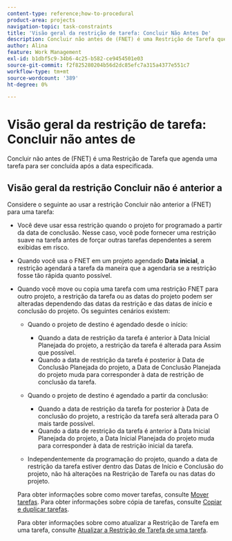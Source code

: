 ```yaml
---
content-type: reference;how-to-procedural
product-area: projects
navigation-topic: task-constraints
title: 'Visão geral da restrição de tarefa: Concluir Não Antes De'
description: Concluir não antes de (FNET) é uma Restrição de Tarefa que agenda uma tarefa para ser concluída após a data especificada.
author: Alina
feature: Work Management
exl-id: b1dbf5c9-34b6-4c25-b582-ce9454501e03
source-git-commit: f2f825280204b56d2dc85efc7a315a4377e551c7
workflow-type: tm+mt
source-wordcount: '389'
ht-degree: 0%

---
```


# Visão geral da restrição de tarefa: Concluir não antes de

Concluir não antes de (FNET) é uma Restrição de Tarefa que agenda uma tarefa para ser concluída após a data especificada.

## Visão geral da restrição Concluir não é anterior a

Considere o seguinte ao usar a restrição Concluir não anterior a (FNET) para uma tarefa:

* Você deve usar essa restrição quando o projeto for programado a partir da data de conclusão. Nesse caso, você pode fornecer uma restrição suave na tarefa antes de forçar outras tarefas dependentes a serem exibidas em risco.
* Quando você usa o FNET em um projeto agendado **Data inicial**, a restrição agendará a tarefa da maneira que a agendaria se a restrição fosse tão rápida quanto possível.
* Quando você move ou copia uma tarefa com uma restrição FNET para outro projeto, a restrição da tarefa ou as datas do projeto podem ser alteradas dependendo das datas da restrição e das datas de início e conclusão do projeto. Os seguintes cenários existem:

   * Quando o projeto de destino é agendado desde o início:

      * Quando a data de restrição da tarefa é anterior à Data Inicial Planejada do projeto, a restrição da tarefa é alterada para Assim que possível.
      * Quando a data de restrição da tarefa é posterior à Data de Conclusão Planejada do projeto, a Data de Conclusão Planejada do projeto muda para corresponder à data de restrição de conclusão da tarefa.
   * Quando o projeto de destino é agendado a partir da conclusão:

      * Quando a data de restrição da tarefa for posterior à Data de conclusão do projeto, a restrição da tarefa será alterada para O mais tarde possível.
      * Quando a data de restrição da tarefa é anterior à Data Inicial Planejada do projeto, a Data Inicial Planejada do projeto muda para corresponder à data de restrição inicial da tarefa.
   * Independentemente da programação do projeto, quando a data de restrição da tarefa estiver dentro das Datas de Início e Conclusão do projeto, não há alterações na Restrição de Tarefa ou nas datas do projeto.

   Para obter informações sobre como mover tarefas, consulte [Mover tarefas](../../../manage-work/tasks/manage-tasks/move-tasks.md). Para obter informações sobre cópia de tarefas, consulte [Copiar e duplicar tarefas](../../../manage-work/tasks/manage-tasks/copy-and-duplicate-tasks.md).

   Para obter informações sobre como atualizar a Restrição de Tarefa em uma tarefa, consulte [Atualizar a Restrição de Tarefa de uma tarefa](../../../manage-work/tasks/task-constraints/update-task-constraint-of-task.md).

<!--
<div data-mc-conditions="QuicksilverOrClassic.Draft mode">
<h2>Use the Finish No Earlier Than constraint</h2>
<p>(NOTE: replaced with new article linked above)&nbsp;</p>
<p>To update the Task Constraint to Finish No Earlier Than:</p>
<ol>
<li value="1">Go to a task whose Task Constraint you want to update.</li>
<li value="2"> <p data-mc-conditions="QuicksilverOrClassic.Quicksilver">Click the <strong>More</strong> icon <img src="assets/qs-more-icon-on-an-object.png"> next to the task name, then click <strong>Edit</strong>.</p> </li>
<li value="3"> <p>In the <strong>Overview</strong> section, expand the <strong>Task Constraint</strong> drop-down menu.</p> </li>
<li value="4"> <p>Select <strong>Finish No Earlier Than</strong>.</p> <p> <img src="assets/fnet-350x267.png" alt="FNET.png" style="width: 350;height: 267;"> </p> </li>
<li value="5"> <p>Specify a <strong>Planned Completion Date</strong>.</p> <p>The task must complete no earlier than this date. </p> </li>
<li value="6">Click <strong>Save Changes.</strong> </li>
</ol>
</div>
-->
